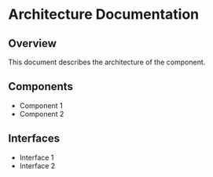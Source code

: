 # Architecture Documentation

## Overview

This document describes the architecture of the component.

## Components

- Component 1
- Component 2

## Interfaces

- Interface 1
- Interface 2
